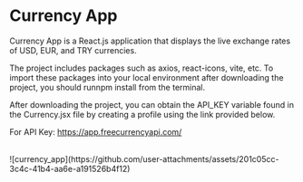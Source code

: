 # Currency App



Currency App is a React.js application that displays the live exchange rates of USD, EUR, and TRY currencies.

The project includes packages such as axios, react-icons, vite, etc. To import these packages into your local environment after downloading the project, you should runnpm install from the terminal.

After downloading the project, you can obtain the API_KEY variable found in the Currency.jsx file by creating a profile using the link provided below.

For API Key: https://app.freecurrencyapi.com/

<br>
![currency_app](https://github.com/user-attachments/assets/201c05cc-3c4c-41b4-aa6e-a191526b4f12)



